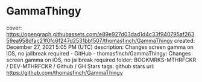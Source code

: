# GammaThingy

cover: https://opengraph.githubassets.com/e89e927d03dad1d4c33f940795af26359ea958dfac21f0fc6f247d2531bbf507/thomasfinch/GammaThingy
created: December 27, 2021 5:05 PM (UTC)
description: Changes screen gamma on iOS, no jailbreak required - GitHub - thomasfinch/GammaThingy: Changes screen gamma on iOS, no jailbreak required
folder: BOOKMRKS-MTHRFCKR / DEV-MTHRFCKR / Github / GH Stars
tags: github stars
url: https://github.com/thomasfinch/GammaThingy
